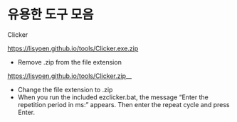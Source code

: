 # 유용한 도구 모음

Clicker 

https://lisyoen.github.io/tools/Clicker.exe.zip

- Remove .zip from the file extension

https://lisyoen.github.io/tools/Clicker.zip__

- Change the file extension to .zip
- When you run the included ezclicker.bat, the message “Enter the repetition period in ms:” appears. Then enter the repeat cycle and press Enter.
